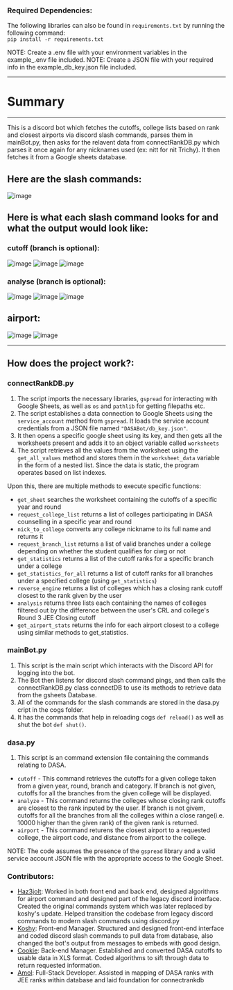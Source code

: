 ### Required Dependencies:
The following libraries can also be found in `requirements.txt` by running the following command:  
`pip install -r requirements.txt`  

NOTE: Create a .env file with your environment variables in the example_.env file included.
NOTE: Create a JSON file with your required info in the example_db_key.json file included.

---

# Summary

---

This is a discord bot which fetches the cutoffs, college lists based on rank and closest airports via discord slash commands, parses them in mainBot.py, then asks for the relavent data from connectRankDB.py which parses it once again for any nicknames used (ex: nitt for nit Trichy). It then fetches it from a Google sheets database.

## Here are the slash commands:
![image](https://github.com/Haz3-jolt/DasaBot/assets/79502699/1da691da-74fd-47ba-962d-6a43ec616cf8)

## Here is what each slash command looks for and what the output would look like:

### cutoff (branch is optional): 
![image](https://github.com/Haz3-jolt/DasaBot/assets/79502699/b9ef336f-89e1-46f0-b16d-7beca494dfa3)
![image](https://github.com/Haz3-jolt/DasaBot/assets/79502699/f5069c0b-0f1c-4d66-8a62-95b1e89d575b)
![image](https://github.com/Haz3-jolt/DasaBot/assets/79502699/6ddcf460-60c0-4493-84e3-3417439a4d21)


### analyse (branch is optional): 
![image](https://github.com/Haz3-jolt/DasaBot/assets/79502699/3a4b7e64-4c77-4822-b907-e95c796e37a4)
![image](https://github.com/Haz3-jolt/DasaBot/assets/79502699/51cdfc6d-58f7-486e-8ff5-b74c40d660a8)
![image](https://github.com/Haz3-jolt/DasaBot/assets/79502699/717d526f-7901-4d00-954c-056adca94312)


## airport:
![image](https://github.com/Haz3-jolt/DasaBot/assets/79502699/0ca4ada3-3d11-40d4-8b0b-9c7f9d2f0bf2)
![image](https://github.com/Haz3-jolt/DasaBot/assets/79502699/807225b5-f0ac-434e-b330-7d604c1a8d4f)




---

## How does the project work?:

### connectRankDB.py

1. The script imports the necessary libraries, `gspread` for interacting with Google Sheets, as well as `os` and `pathlib` for getting filepaths etc.
2. The script establishes a data connection to Google Sheets using the `service_account` method from `gspread`. It loads the service account credentials from a JSON file named `"DASABot/db_key.json"`.
4. It then opens a specific google sheet using its key, and then gets all the worksheets present and adds it to an object variable called `worksheets`
5. The script retrieves all the values from the worksheet using the `get_all_values` method and stores them in the `worksheet_data` variable in the form of a nested list. Since the data is static, the program operates based on list indexes.

Upon this, there are multiple methods to execute specific functions:

- `get_sheet` searches the worksheet containing the cutoffs of a specific year and round
- `request_college_list` returns a list of colleges participating in DASA counselling in a specific year and round
- `nick_to_college` converts any college nickname to its full name and returns it
- `request_branch_list` returns a list of valid branches under a college depending on whether the student qualifies for ciwg or not
- `get_statistics` returns a list of the cutoff ranks for a specific branch under a college
- `get_statistics_for_all` returns a list of cutoff ranks for all branches under a specified college (using `get_statistics`)
- `reverse_engine` returns a list of colleges which has a closing rank cutoff closest to the rank given by the user  
- `analysis` returns three lists each containing the names of colleges filtered out by the difference between the user's CRL and college's Round 3 JEE Closing cutoff
- `get_airport_stats` returns the info for each airport closest to a college using similar methods to get_statistics.

### mainBot.py
1. This script is the main script which interacts with the Discord API for logging into the bot.
2. The Bot then listens for discord slash command pings, and then calls the connectRankDB.py class connectDB to use its methods to retrieve data from the gsheets Database.
3. All of the commands for the slash commands are stored in the dasa.py cript in the cogs folder.
4. It has the commands that help in reloading cogs `def reload()` as well as shut the bot `def shut()`.

### dasa.py
1. This script is an command extension file containing the commands relating to DASA.
- `cutoff` - This command retrieves the cutoffs for a given college taken from a given year, round, branch and category. If branch is not given, cutoffs for all the      branches from the given college will be displayed.  
- `analyze` - This command returns the colleges whose closing rank cutoffs are closest to the rank inputed by the user. If branch is not givem, cutoffs for all the branches from all the colleges within a close range(i.e. 10000 higher than the given rank) of the given rank is returned.
- `airport` - This command returens the closest airport to a requested college, the airport code, and distance from airport to the college. 
  

NOTE: The code assumes the presence of the `gspread` library and a valid service account JSON file with the appropriate access to the Google Sheet.

### Contributors:

- [Haz3jolt](https://github.com/Haz3-jolt): Worked in both front end and back end, designed algorithms for airport command and designed part of the legacy discord interface.
Created the original commands system which was later replaced by koshy's update. Helped transition the codebase from legacy discord commands to modern slash commands using discord.py
- [Koshy](https://github.com/koshyj8): Front-end Manager. Structured and designed front-end interface and coded discord slash commands to pull data from database, also changed the bot's output from messages to embeds with good design.
- [Cookie](https://github.com/CookieOnCode): Back-end Manager. Established and converted DASA cutoffs to usable data in XLS format. Coded algorithms to sift through data to return requested information. 
- [Amol](https://github.com/AmolOnGitHub): Full-Stack Developer. Assisted in mapping of DASA ranks with JEE ranks within database and laid foundation for connectrankdb

